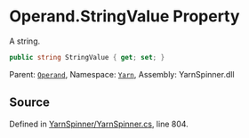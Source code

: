 # Operand.StringValue Property

A string.


```csharp
public string StringValue { get; set; }
```



<div class="class-metadata">

Parent: [`Operand`](/api/csharp/yarn/operand.md), Namespace: [`Yarn`](/api/csharp/yarn/README.md), Assembly: YarnSpinner.dll
</div>

## Source
Defined in [YarnSpinner/YarnSpinner.cs](https://github.com/YarnSpinnerTool/YarnSpinner//blob/develop/YarnSpinner/YarnSpinner.cs#L804), line 804.
